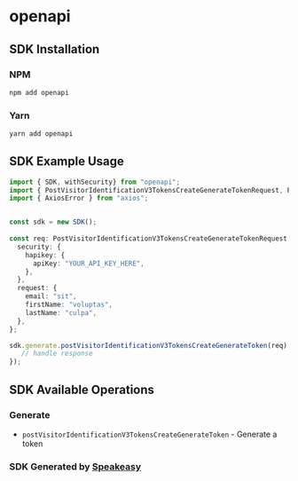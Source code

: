 # openapi

<!-- Start SDK Installation -->
## SDK Installation

### NPM

```bash
npm add openapi
```

### Yarn

```bash
yarn add openapi
```
<!-- End SDK Installation -->

## SDK Example Usage
<!-- Start SDK Example Usage -->
```typescript
import { SDK, withSecurity} from "openapi";
import { PostVisitorIdentificationV3TokensCreateGenerateTokenRequest, PostVisitorIdentificationV3TokensCreateGenerateTokenResponse } from "openapi/src/sdk/models/operations";
import { AxiosError } from "axios";


const sdk = new SDK();
    
const req: PostVisitorIdentificationV3TokensCreateGenerateTokenRequest = {
  security: {
    hapikey: {
      apiKey: "YOUR_API_KEY_HERE",
    },
  },
  request: {
    email: "sit",
    firstName: "voluptas",
    lastName: "culpa",
  },
};

sdk.generate.postVisitorIdentificationV3TokensCreateGenerateToken(req).then((res: PostVisitorIdentificationV3TokensCreateGenerateTokenResponse | AxiosError) => {
   // handle response
});
```
<!-- End SDK Example Usage -->

<!-- Start SDK Available Operations -->
## SDK Available Operations

### Generate

* `postVisitorIdentificationV3TokensCreateGenerateToken` - Generate a token

<!-- End SDK Available Operations -->

### SDK Generated by [Speakeasy](https://docs.speakeasyapi.dev/docs/using-speakeasy/client-sdks)
